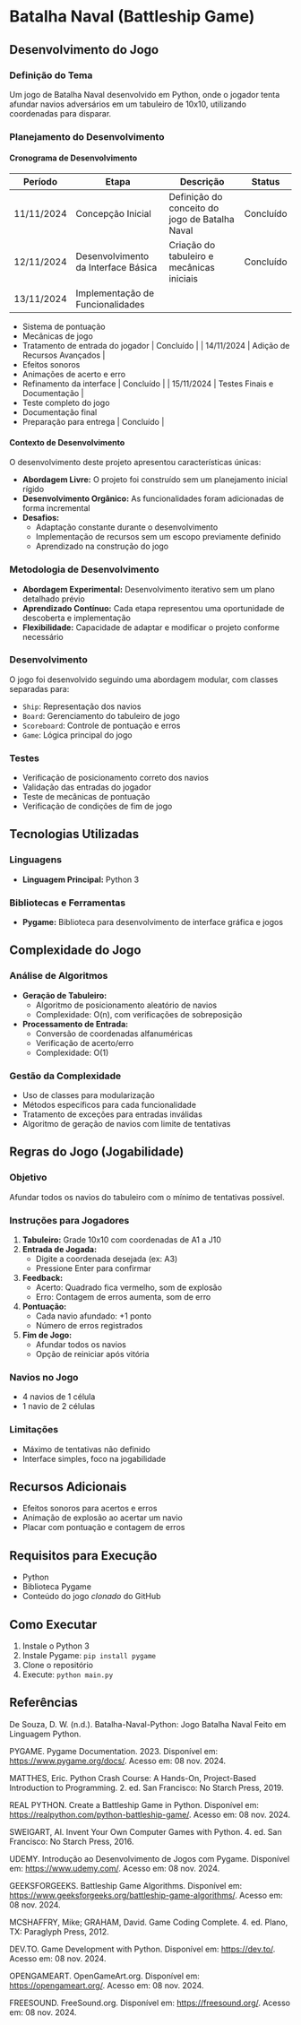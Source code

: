 # Batalha Naval (Battleship Game)

## Desenvolvimento do Jogo

### Definição do Tema
Um jogo de Batalha Naval desenvolvido em Python, onde o jogador tenta afundar navios adversários em um tabuleiro de 10x10, utilizando coordenadas para disparar.

### Planejamento do Desenvolvimento

#### Cronograma de Desenvolvimento
| Período | Etapa | Descrição | Status |
|---------|-------|-----------|--------|
| 11/11/2024 | Concepção Inicial | Definição do conceito do jogo de Batalha Naval | Concluído |
| 12/11/2024 | Desenvolvimento da Interface Básica | Criação do tabuleiro e mecânicas iniciais | Concluído |
| 13/11/2024 | Implementação de Funcionalidades | 
- Sistema de pontuação
- Mecânicas de jogo
- Tratamento de entrada do jogador | Concluído |
| 14/11/2024 | Adição de Recursos Avançados | 
- Efeitos sonoros
- Animações de acerto e erro
- Refinamento da interface | Concluído |
| 15/11/2024 | Testes Finais e Documentação | 
- Teste completo do jogo
- Documentação final
- Preparação para entrega | Concluído |

#### Contexto de Desenvolvimento
O desenvolvimento deste projeto apresentou características únicas:
- **Abordagem Livre:** O projeto foi construído sem um planejamento inicial rígido
- **Desenvolvimento Orgânico:** As funcionalidades foram adicionadas de forma incremental
- **Desafios:** 
  * Adaptação constante durante o desenvolvimento
  * Implementação de recursos sem um escopo previamente definido
  * Aprendizado na construção do jogo

### Metodologia de Desenvolvimento
- **Abordagem Experimental:** Desenvolvimento iterativo sem um plano detalhado prévio
- **Aprendizado Contínuo:** Cada etapa representou uma oportunidade de descoberta e implementação
- **Flexibilidade:** Capacidade de adaptar e modificar o projeto conforme necessário

### Desenvolvimento
O jogo foi desenvolvido seguindo uma abordagem modular, com classes separadas para:
- `Ship`: Representação dos navios
- `Board`: Gerenciamento do tabuleiro de jogo
- `Scoreboard`: Controle de pontuação e erros
- `Game`: Lógica principal do jogo

### Testes
- Verificação de posicionamento correto dos navios
- Validação das entradas do jogador
- Teste de mecânicas de pontuação
- Verificação de condições de fim de jogo

## Tecnologias Utilizadas

### Linguagens
- **Linguagem Principal:** Python 3

### Bibliotecas e Ferramentas
- **Pygame:** Biblioteca para desenvolvimento de interface gráfica e jogos

## Complexidade do Jogo

### Análise de Algoritmos
- **Geração de Tabuleiro:** 
  * Algoritmo de posicionamento aleatório de navios
  * Complexidade: O(n), com verificações de sobreposição
- **Processamento de Entrada:** 
  * Conversão de coordenadas alfanuméricas
  * Verificação de acerto/erro
  * Complexidade: O(1)

### Gestão da Complexidade
- Uso de classes para modularização
- Métodos específicos para cada funcionalidade
- Tratamento de exceções para entradas inválidas
- Algoritmo de geração de navios com limite de tentativas

## Regras do Jogo (Jogabilidade)

### Objetivo
Afundar todos os navios do tabuleiro com o mínimo de tentativas possível.

### Instruções para Jogadores
1. **Tabuleiro:** Grade 10x10 com coordenadas de A1 a J10
2. **Entrada de Jogada:** 
   - Digite a coordenada desejada (ex: A3)
   - Pressione Enter para confirmar
3. **Feedback:**
   - Acerto: Quadrado fica vermelho, som de explosão
   - Erro: Contagem de erros aumenta, som de erro
4. **Pontuação:**
   - Cada navio afundado: +1 ponto
   - Número de erros registrados
5. **Fim de Jogo:** 
   - Afundar todos os navios
   - Opção de reiniciar após vitória

### Navios no Jogo
- 4 navios de 1 célula
- 1 navio de 2 células

### Limitações
- Máximo de tentativas não definido
- Interface simples, foco na jogabilidade

## Recursos Adicionais
- Efeitos sonoros para acertos e erros
- Animação de explosão ao acertar um navio
- Placar com pontuação e contagem de erros

## Requisitos para Execução
- Python
- Biblioteca Pygame
- Conteúdo do jogo _clonado_ do GitHub

## Como Executar
1. Instale o Python 3
2. Instale Pygame: `pip install pygame`
3. Clone o repositório
4. Execute: `python main.py`

## Referências
De Souza, D. W. (n.d.). Batalha-Naval-Python: Jogo Batalha Naval Feito em Linguagem Python.

PYGAME. Pygame Documentation. 2023. Disponível em: https://www.pygame.org/docs/. Acesso em: 08 nov. 2024.

MATTHES, Eric. Python Crash Course: A Hands-On, Project-Based Introduction to Programming. 2. ed. San Francisco: No Starch Press, 2019.

REAL PYTHON. Create a Battleship Game in Python. Disponível em: https://realpython.com/python-battleship-game/. Acesso em: 08 nov. 2024.

SWEIGART, Al. Invent Your Own Computer Games with Python. 4. ed. San Francisco: No Starch Press, 2016.

UDEMY. Introdução ao Desenvolvimento de Jogos com Pygame. Disponível em: https://www.udemy.com/. Acesso em: 08 nov. 2024.

GEEKSFORGEEKS. Battleship Game Algorithms. Disponível em: https://www.geeksforgeeks.org/battleship-game-algorithms/. Acesso em: 08 nov. 2024.

MCSHAFFRY, Mike; GRAHAM, David. Game Coding Complete. 4. ed. Plano, TX: Paraglyph Press, 2012.

DEV.TO. Game Development with Python. Disponível em: https://dev.to/. Acesso em: 08 nov. 2024.

OPENGAMEART. OpenGameArt.org. Disponível em: https://opengameart.org/. Acesso em: 08 nov. 2024.

FREESOUND. FreeSound.org. Disponível em: https://freesound.org/. Acesso em: 08 nov. 2024.
